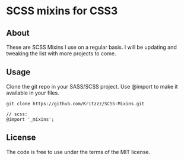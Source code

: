 SCSS mixins for CSS3 
====================

About
-----

These are SCSS Mixins I use on a regular basis. I will be updating and tweaking the list with more projects to come. 

Usage
-----

Clone the git repo in your SASS/SCSS project. Use @import to make it available in your files.

    git clone https://github.com/Kritzzz/SCSS-Mixins.git
    
    // scss:
    @import '_mixins';



License
-------

The code is free to use under the terms of the MIT license.
